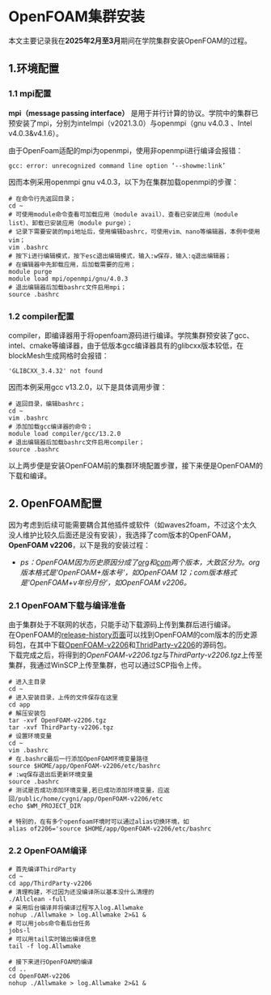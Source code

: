 # OpenFOAM集群安装
本文主要记录我在**2025年2月至3月**期间在学院集群安装OpenFOAM的过程。  

## 1.环境配置

### 1.1 mpi配置
**mpi（message passing interface）** 是用于并行计算的协议。学院中的集群已预安装了mpi，分别为intelmpi（v2021.3.0）与openmpi（gnu v4.0.3 、Intel v4.0.3&v4.1.6）。

由于OpenFoam适配的mpi为openmpi，使用非openmpi进行编译会报错：
```
gcc: error: unrecognized command line option ‘--showme:link’
```
因而本例采用openmpi gnu v4.0.3，以下为在集群加载openmpi的步骤：
```
# 在命令行先返回目录；
cd ~
# 可使用module命令查看可加载应用（module avail）、查看已安装应用（module list）、卸载已安装应用（module purge）；
# 记录下需要安装的mpi地址后，使用编辑bashrc，可使用vim、nano等编辑器，本例中使用vim；
vim .bashrc
# 按下i进行编辑模式，按下esc退出编辑模式，输入:w保存，输入:q退出编辑器；
# 在编辑器中先卸载应用，后加载需要的应用；
module purge
module load mpi/openmpi/gnu/4.0.3
# 退出编辑器后加载bashrc文件启用mpi；
source .bashrc
```  

### 1.2 compiler配置
compiler，即编译器用于将openfoam源码进行编译。学院集群预安装了gcc、intel、cmake等编译器，由于低版本gcc编译器具有的glibcxx版本较低，在blockMesh生成网格时会报错：
```
'GLIBCXX_3.4.32' not found
```
因而本例采用gcc v13.2.0，以下是具体调用步骤：
```
# 返回目录，编辑bashrc；
cd ~
vim .bashrc
# 添加加载gcc编译器的命令；
module load compiler/gcc/13.2.0
# 退出编辑器后加载bashrc文件启用compiler；
source .bashrc
```
以上两步便是安装OpenFOAM前的集群环境配置步骤，接下来便是OpenFOAM的下载和编译。  

## 2. OpenFOAM配置
因为考虑到后续可能需要耦合其他插件或软件（如waves2foam，不过这个太久没人维护比较久后面还是没有安装），我选择了com版本的OpenFOAM，**OpenFOAM v2206**，以下是我的安装过程：  
* _ps：OpenFOAM因为历史原因分成了[org](https://openfoam.org/)和[com](https://www.openfoam.com/)两个版本，大致区分为。org版本格式是'OpenFOAM+版本号'，如OpenFOAM 12；com版本格式是'OpenFOAM+v年份月份'，如OpenFOAM v2206。_

### 2.1 OpenFOAM下载与编译准备
由于集群处于不联网的状态，只能手动下载源码上传到集群后进行编译。  
在OpenFOAM的[release-history页面](https://www.openfoam.com/download/release-history)可以找到OpenFOAM的com版本的历史源码包，在其中下载[OpenFOAM-v2206](https://sourceforge.net/projects/openfoam/files/v2206/OpenFOAM-v2206.tgz/download)和[ThridParty-v2206](https://sourceforge.net/projects/openfoam/files/v2206/ThirdParty-v2206.tgz/download)的源码包。  
下载完成之后，将得到的*OpenFOAM-v2206.tgz*与*ThirdParty-v2206.tgz*上传至集群，我通过WinSCP上传至集群，也可以通过SCP指令上传。
```
# 进入主目录
cd ~
# 进入安装目录，上传的文件保存在这里
cd app
# 解压安装包
tar -xvf OpenFOAM-v2206.tgz
tar -xvf ThirdParty-v2206.tgz
# 设置环境变量
cd ~
vim .bashrc
# 在.bashrc最后一行添加OpenFOAM环境变量路径
source $HOME/app/OpenFOAM-v2206/etc/bashrc
# :wq保存退出后更新环境变量
source .bashrc
# 测试是否成功添加环境变量,若已成功添加环境变量，应返回/public/home/cygni/app/OpenFOAM-v2206/etc
echo $WM_PROJECT_DIR

# 特别的，在有多个openfoam环境时可以通过alias切换环境，如
alias of2206='source $HOME/app/OpenFOAM-v2206/etc/bashrc
```

### 2.2 OpenFOAM编译
```
# 首先编译ThirdParty
cd ~
cd app/ThirdParty-v2206
# 清理构建，不过因为还没编译所以基本没什么清理的
./Allclean -full
# 采用后台编译并将编译过程写入log.Allwmake
nohup ./Allwmake > log.Allwmake 2>&1 &
# 可以用jobs命令看后台任务
jobs-l
# 可以用tail实时输出编译信息
tail -f log.Allwmake

# 接下来进行OpenFOAM的编译
cd ..
cd OpenFOAM-v2206
nohup ./Allwmake > log.Allwmake 2>&1 &
```